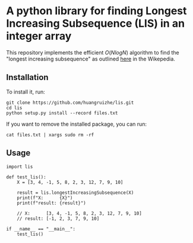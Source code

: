 # A python library for finding Longest Increasing Subsequence (LIS) in an integer array

This repository implements the efficient $O(NlogN)$ algorithm to find the "longest increasing subsequence" as outlined [here](https://en.wikipedia.org/wiki/Longest_increasing_subsequence) in the Wikepedia.

## Installation

To install it, run:
```
git clone https://github.com/huangruizhe/lis.git
cd lis
python setup.py install --record files.txt
```

If you want to remove the installed package, you can run:
```
cat files.txt | xargs sudo rm -rf
```

## Usage

```
import lis

def test_lis():
    X = [3, 4, -1, 5, 8, 2, 3, 12, 7, 9, 10]

    result = lis.longestIncreasingSubsequence(X)
    print(f"X:      {X}")
    print(f"result: {result}")

    // X:      [3, 4, -1, 5, 8, 2, 3, 12, 7, 9, 10]
    // result: [-1, 2, 3, 7, 9, 10]

if __name__ == "__main__":
    test_lis()
```